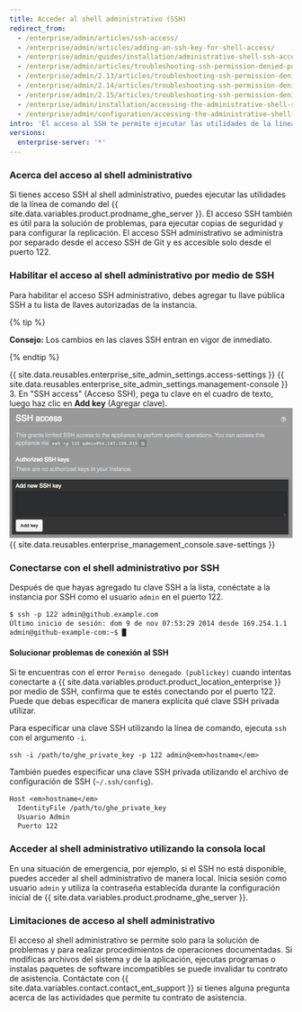 ```yaml
---
title: Acceder al shell administrativo (SSH)
redirect_from:
  - /enterprise/admin/articles/ssh-access/
  - /enterprise/admin/articles/adding-an-ssh-key-for-shell-access/
  - /enterprise/admin/guides/installation/administrative-shell-ssh-access/
  - /enterprise/admin/articles/troubleshooting-ssh-permission-denied-publickey/
  - /enterprise/admin/2.13/articles/troubleshooting-ssh-permission-denied-publickey/
  - /enterprise/admin/2.14/articles/troubleshooting-ssh-permission-denied-publickey/
  - /enterprise/admin/2.15/articles/troubleshooting-ssh-permission-denied-publickey/
  - /enterprise/admin/installation/accessing-the-administrative-shell-ssh
  - /enterprise/admin/configuration/accessing-the-administrative-shell-ssh
intro: 'El acceso al SSH te permite ejecutar las utilidades de la línea de comando del {{ site.data.variables.product.prodname_ghe_server }} y es útil para la solución de problemas, para ejecutar copias de seguridad y para configurar la replicación.'
versions:
  enterprise-server: '*'
---
```


### Acerca del acceso al shell administrativo

Si tienes acceso SSH al shell administrativo, puedes ejecutar las utilidades de la línea de comando del {{ site.data.variables.product.prodname_ghe_server }}. El acceso SSH también es útil para la solución de problemas, para ejecutar copias de seguridad y para configurar la replicación. El acceso SSH administrativo se administra por separado desde el acceso SSH de Git y es accesible solo desde el puerto 122.

### Habilitar el acceso al shell administrativo por medio de SSH

Para habilitar el acceso SSH administrativo, debes agregar tu llave pública SSH a tu lista de llaves autorizadas de la instancia.

{% tip %}

**Consejo:** Los cambios en las claves SSH entran en vigor de inmediato.

{% endtip %}

{{ site.data.reusables.enterprise_site_admin_settings.access-settings }}
{{ site.data.reusables.enterprise_site_admin_settings.management-console }}
3. En "SSH access" (Acceso SSH), pega tu clave en el cuadro de texto, luego haz clic en **Add key** (Agregar clave). ![Cuadro te texto y botón para agregar una clave SSH](/assets/images/enterprise/settings/add-authorized-ssh-key-admin-shell.png)
{{ site.data.reusables.enterprise_management_console.save-settings }}

### Conectarse con el shell administrativo por SSH

Después de que hayas agregado tu clave SSH a la lista, conéctate a la instancia por SSH como el usuario `admin` en el puerto 122.

```shell
$ ssh -p 122 admin@github.example.com
Último inicio de sesión: dom 9 de nov 07:53:29 2014 desde 169.254.1.1
admin@github-example-com:~$ █
```

#### Solucionar problemas de conexión al SSH

Si te encuentras con el error `Permiso denegado (publickey)` cuando intentas conectarte a {{ site.data.variables.product.product_location_enterprise }} por medio de SSH, confirma que te estés conectando por el puerto 122. Puede que debas especificar de manera explícita qué clave SSH privada utilizar.

Para especificar una clave SSH utilizando la línea de comando, ejecuta `ssh` con el argumento `-i`.

```shell
ssh -i /path/to/ghe_private_key -p 122 admin@<em>hostname</em>
```

También puedes especificar una clave SSH privada utilizando el archivo de configuración de SSH (`~/.ssh/config`).

```shell
Host <em>hostname</em>
  IdentityFile /path/to/ghe_private_key
  Usuario Admin
  Puerto 122
```

### Acceder al shell administrativo utilizando la consola local

En una situación de emergencia, por ejemplo, si el SSH no está disponible, puedes acceder al shell administrativo de manera local. Inicia sesión como usuario `admin` y utiliza la contraseña establecida durante la configuración inicial de {{ site.data.variables.product.prodname_ghe_server }}.

### Limitaciones de acceso al shell administrativo

El acceso al shell administrativo se permite solo para la solución de problemas y para realizar procedimientos de operaciones documentadas. Si modificas archivos del sistema y de la aplicación, ejecutas programas o instalas paquetes de software incompatibles se puede invalidar tu contrato de asistencia. Contáctate con {{ site.data.variables.contact.contact_ent_support }} si tienes alguna pregunta acerca de las actividades que permite tu contrato de asistencia.
